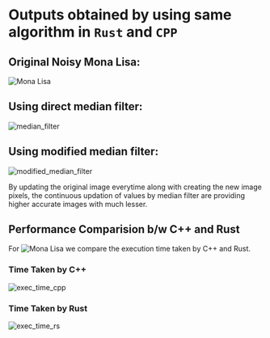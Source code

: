 # Outputs obtained by using same algorithm in `Rust` and `CPP`  

## Original Noisy Mona Lisa:  
![Mona Lisa](https://github.com/kushal-bits/Image-Denoising-using-Cpp-and-Rust/blob/main/tests/mona_lisa.pgm)  

## Using direct median filter:  
![median_filter](https://github.com/kushal-bits/Image-Denoising-using-Cpp-and-Rust/blob/main/Result/Medianfilter_monalisa.pnm)  

## Using modified median filter:  
![modified_median_filter](https://github.com/kushal-bits/Image-Denoising-using-Cpp-and-Rust/blob/main/Result/Modified_medianfilter_monalisa.pgm)

By updating the original image everytime along with creating the new image pixels, the continuous updation of values by median filter are providing higher accurate images with much lesser.

## Performance Comparision b/w C++ and Rust
For 
![Mona Lisa](https://github.com/kushal-bits/Image-Denoising-using-Cpp-and-Rust/blob/main/tests/mona_lisa.pgm) we compare the execution time taken by C++ and Rust.

### Time Taken by C++
![exec_time_cpp](https://github.com/kushal-bits/Image-Denoising-using-Cpp-and-Rust/blob/main/tests/exec_time_cpp.jpg)

### Time Taken by Rust
![exec_time_rs](https://github.com/kushal-bits/Image-Denoising-using-Cpp-and-Rust/blob/main/tests/exec_time_rs.jpeg)

